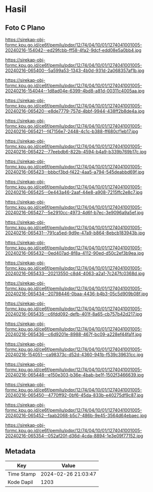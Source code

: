 # Hasil

## Foto C Plano

https://sirekap-obj-formc.kpu.go.id/ce6f/pemilu/pdpr/12/74/04/10/01/1274041001005-20240216-154042--ed29fcbb-ff58-4fa2-9dcf-edd08e5a0bb4.jpg

https://sirekap-obj-formc.kpu.go.id/ce6f/pemilu/pdpr/12/74/04/10/01/1274041001005-20240216-065400--5a599a53-1343-4b0d-931d-2a068357af1b.jpg

https://sirekap-obj-formc.kpu.go.id/ce6f/pemilu/pdpr/12/74/04/10/01/1274041001005-20240216-154044--1d8ad04e-6399-4bd8-a81d-00311c4005aa.jpg

https://sirekap-obj-formc.kpu.go.id/ce6f/pemilu/pdpr/12/74/04/10/01/1274041001005-20240216-065420--e8de7779-757d-4bbf-9944-438ff2b8de4a.jpg

https://sirekap-obj-formc.kpu.go.id/ce6f/pemilu/pdpr/12/74/04/10/01/1274041001005-20240216-065421--f47156e7-2448-4c1c-b388-ff680cf1eb17.jpg

https://sirekap-obj-formc.kpu.go.id/ce6f/pemilu/pdpr/12/74/04/10/01/1274041001005-20240216-065422--77eebdb6-822b-4594-b4a9-b339b769b17c.jpg

https://sirekap-obj-formc.kpu.go.id/ce6f/pemilu/pdpr/12/74/04/10/01/1274041001005-20240216-065423--bbbcf3bd-f422-4aa5-a794-545deabbd69f.jpg

https://sirekap-obj-formc.kpu.go.id/ce6f/pemilu/pdpr/12/74/04/10/01/1274041001005-20240216-065425--0e443a46-2aaf-44e8-a908-7215ffc2e8c7.jpg

https://sirekap-obj-formc.kpu.go.id/ce6f/pemilu/pdpr/12/74/04/10/01/1274041001005-20240216-065427--5e2910cc-4973-4d6f-b7ec-3e9096a9a5ef.jpg

https://sirekap-obj-formc.kpu.go.id/ce6f/pemilu/pdpr/12/74/04/10/01/1274041001005-20240216-065431--791ca5ed-9d9e-47a9-b864-8ebcb183943b.jpg

https://sirekap-obj-formc.kpu.go.id/ce6f/pemilu/pdpr/12/74/04/10/01/1274041001005-20240216-065432--0ed407ad-8f8a-4112-90ed-d50c2ef3b9ea.jpg

https://sirekap-obj-formc.kpu.go.id/ce6f/pemilu/pdpr/12/74/04/10/01/1274041001005-20240216-065433--20213550-c8d4-4063-a2a1-7c247fc0368d.jpg

https://sirekap-obj-formc.kpu.go.id/ce6f/pemilu/pdpr/12/74/04/10/01/1274041001005-20240216-065434--20798446-0baa-4436-b4b3-05c5d909b08f.jpg

https://sirekap-obj-formc.kpu.go.id/ce6f/pemilu/pdpr/12/74/04/10/01/1274041001005-20240216-065435--c6fdd092-defb-401f-8a65-cb757b42d217.jpg

https://sirekap-obj-formc.kpu.go.id/ce6f/pemilu/pdpr/12/74/04/10/01/1274041001005-20240216-065436--c6d9201e-8988-467f-bc09-a228ef44fa1f.jpg

https://sirekap-obj-formc.kpu.go.id/ce6f/pemilu/pdpr/12/74/04/10/01/1274041001005-20240216-154051--ca98373c-d52d-4360-941b-f539c39631cc.jpg

https://sirekap-obj-formc.kpu.go.id/ce6f/pemilu/pdpr/12/74/04/10/01/1274041001005-20240216-065448--e150e303-b36e-4bab-be1f-1502f3466639.jpg

https://sirekap-obj-formc.kpu.go.id/ce6f/pemilu/pdpr/12/74/04/10/01/1274041001005-20240216-065450--4770ff92-0bf6-45da-833b-e40275df9c87.jpg

https://sirekap-obj-formc.kpu.go.id/ce6f/pemilu/pdpr/12/74/04/10/01/1274041001005-20240216-065452--faab2068-b5c7-486b-9e45-3564d64ebaec.jpg

https://sirekap-obj-formc.kpu.go.id/ce6f/pemilu/pdpr/12/74/04/10/01/1274041001005-20240216-065354--052af20f-d36d-4cda-8894-1e3e09f77152.jpg


## Metadata

| Key        | Value               |
| ---------- | ------------------- |
| Time Stamp | 2024-02-26 21:03:47 |
| Kode Dapil | 1203                |



